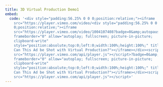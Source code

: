 ```yaml
---
title: 3D Virtual Production Demo1
embed:
  code: '<div style="padding:56.25% 0 0 0;position:relative;"><iframe
    src="https://player.vimeo.com/video/<div style="padding:56.25% 0 0
    0;position:relative;"><iframe
    src="https://player.vimeo.com/video/1004107408?badge=0&amp;autopause=0&amp;player_id=0&amp;app_id=58479"
    frameborder="0" allow="autoplay; fullscreen; picture-in-picture;
    clipboard-write"
    style="position:absolute;top:0;left:0;width:100%;height:100%;" title="PANEL:
    Can This Ad be Shot with Virtual Production?"></iframe></div><script
    src="https://player.vimeo.com/api/player.js"></script>?badge=0&amp;autopause=0&amp;player_id=0&amp;app_id=58479"
    frameborder="0" allow="autoplay; fullscreen; picture-in-picture;
    clipboard-write"
    style="position:absolute;top:0;left:0;width:100%;height:100%;" title="PANEL:
    Can This Ad be Shot with Virtual Production?"></iframe></div><script
    src="https://player.vimeo.com/api/player.js"></script>'
---
```

